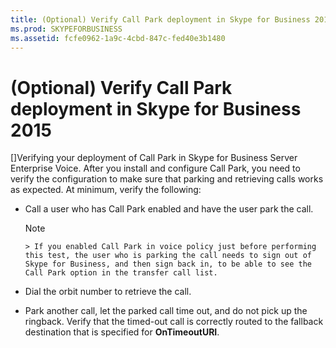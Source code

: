 ```yaml
---
title: (Optional) Verify Call Park deployment in Skype for Business 2015
ms.prod: SKYPEFORBUSINESS
ms.assetid: fcfe0962-1a9c-4cbd-847c-fed40e3b1480
---
```



# (Optional) Verify Call Park deployment in Skype for Business 2015
[]Verifying your deployment of Call Park in Skype for Business Server Enterprise Voice. 
After you install and configure Call Park, you need to verify the configuration to make sure that parking and retrieving calls works as expected. At minimum, verify the following:
  
    
    


- Call a user who has Call Park enabled and have the user park the call.
    
    > [!NOTE]
      > If you enabled Call Park in voice policy just before performing this test, the user who is parking the call needs to sign out of Skype for Business, and then sign back in, to be able to see the Call Park option in the transfer call list. 
- Dial the orbit number to retrieve the call.
    
  
- Park another call, let the parked call time out, and do not pick up the ringback. Verify that the timed-out call is correctly routed to the fallback destination that is specified for **OnTimeoutURI**.
    
  


